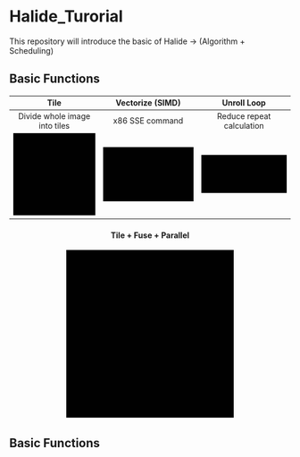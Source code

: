 # Halide_Turorial
This repository will introduce the basic of Halide -> (Algorithm + Scheduling)

## Basic Functions

Tile             |   Vectorize (SIMD) |  Unroll Loop
:-------------------------:|:-------------------------: |:-------------------------:
Divide whole image into tiles|   x86 SSE command |  Reduce repeat calculation
![](./figures/tile.gif?raw=true)  |  ![](./figures/vectorize.gif?raw=true) |  ![](./figures/unroll.gif?raw=true)



#### <div align="center"> Tile + Fuse + Parallel</div>
<div align="center"><img width="300" height="300" src="./figures/tile_parallel.gif"/></div>

## Basic Functions









